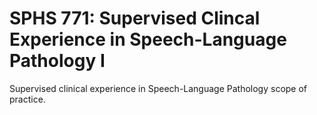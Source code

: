 # SPHS 771: Supervised Clincal Experience in Speech-Language Pathology I

Supervised clinical experience in Speech-Language Pathology scope of practice.